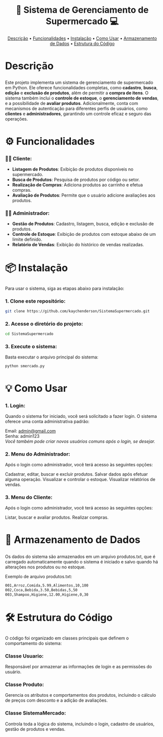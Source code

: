 <h1 align="center" style="font-weight: bold;"> 🛒 Sistema de Gerenciamento de Supermercado 💻</h1> 
<p align="center"> 
    <a href="#desc">Descrição</a> • 
    <a href="#features">Funcionalidades</a> • 
    <a href="#install">Instalação</a> • 
    <a href="#usage">Como Usar</a> • 
    <a href="#data">Armazenamento de Dados</a> • 
    <a href="#code">Estrutura do Código</a> 
</p>

<h2 id="desc" style="font-weight: bold; font-size: 2rem">Descrição</h2> 

Este projeto implementa um sistema de gerenciamento de supermercado em Python. Ele oferece funcionalidades completas, como **cadastro**, **busca**, **edição** e **exclusão de produtos**, além de permitir a **compra de itens**. O sistema também inclui o **controle de estoque**, o **gerenciamento de vendas**, e a possibilidade de **avaliar produtos**. Adicionalmente, conta com mecanismos de autenticação para diferentes perfis de usuários, como **clientes** e **administradores**, garantindo um controle eficaz e seguro das operações.

<h2 id="features" style="font-weight: bold; font-size: 2rem">⚙ Funcionalidades</h2> 

### 🙋‍♂️ **Cliente:**
- **Listagem de Produtos**: Exibição de produtos disponíveis no supermercado.
- **Busca de Produtos**: Pesquisa de produtos por código ou setor.
- **Realização de Compras**: Adiciona produtos ao carrinho e efetua compras.
- **Avaliação de Produtos**: Permite que o usuário adicione avaliações aos produtos.

### 👨‍💼 **Administrador:**
- **Gestão de Produtos**: Cadastro, listagem, busca, edição e exclusão de produtos.
- **Controle de Estoque**: Exibição de produtos com estoque abaixo de um limite definido.
- **Relatório de Vendas**: Exibição do histórico de vendas realizadas.

<h2 id="install" style="font-weight: bold; font-size: 2rem">📦 Instalação</h2> 

Para usar o sistema, siga as etapas abaixo para instalação:

### 1. **Clone este repositório:**

```bash
git clone https://github.com/kaychenderson/SistemaSupermercado.git
```

### 2. Acesse o diretório do projeto:
```bash
cd SistemaSupermercado
```

### 3. Execute o sistema:
Basta executar o arquivo principal do sistema:

```bash
python smercado.py
```
<h2 id="usage" style="font-weight: bold; font-size: 2rem">💡 Como Usar</h2> 

### 1. Login:

Quando o sistema for iniciado, você será solicitado a fazer login. O sistema oferece uma conta administrativa padrão:

Email: admin@gmail.com            
Senha: admin123                 
*Você também pode criar novos usuários comuns após o login, se desejar.*            

### 2. Menu do Administrador:
Após o login como administrador, você terá acesso às seguintes opções:

Cadastrar, editar, buscar e excluir produtos.
Salvar dados após efetuar alguma operação.
Visualizar e controlar o estoque.
Visualizar relatórios de vendas.

### 3. Menu do Cliente:
Após o login como administrador, você terá acesso às seguintes opções:

Listar, buscar e avaliar produtos.
Realizar compras.

<h2 id="data" style="font-weight: bold; font-size: 2rem">💾 Armazenamento de Dados</h2> 
Os dados do sistema são armazenados em um arquivo produtos.txt, que é carregado automaticamente quando o sistema é iniciado e salvo quando há alterações nos produtos ou no estoque.

Exemplo de arquivo produtos.txt:
```bash
001,Arroz,Comida,5.99,Alimentos,10,100
002,Coca,Bebida,3.50,Bebidas,5,50
003,Shampoo,Higiene,12.00,Higiene,0,30
```

<h2 id="code" style="font-weight: bold; font-size: 2rem">🛠 Estrutura do Código</h2>
O código foi organizado em classes principais que definem o comportamento do sistema:

### Classe Usuario: 
Responsável por armazenar as informações de login e as permissões do usuário.
### Classe Produto: 
Gerencia os atributos e comportamentos dos produtos, incluindo o cálculo de preços com desconto e a adição de avaliações.
### Classe SistemaMercado: 
Controla toda a lógica do sistema, incluindo o login, cadastro de usuários, gestão de produtos e vendas.
